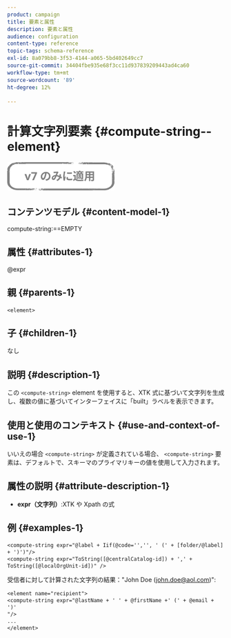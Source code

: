 ```yaml
---
product: campaign
title: 要素と属性
description: 要素と属性
audience: configuration
content-type: reference
topic-tags: schema-reference
exl-id: 8a079bb8-3f53-4144-a065-5bd402649cc7
source-git-commit: 34404fbe935e68f3cc11d937839209443ad4ca60
workflow-type: tm+mt
source-wordcount: '89'
ht-degree: 12%

---
```


# 計算文字列要素 {#compute-string--element}

![](../../../assets/v7-only.svg)

## コンテンツモデル {#content-model-1}

compute-string:==EMPTY

## 属性 {#attributes-1}

@expr

## 親 {#parents-1}

`<element>`

## 子 {#children-1}

なし

## 説明 {#description-1}

この `<compute-string>` element を使用すると、XTK 式に基づいて文字列を生成し、複数の値に基づいてインターフェイスに「built」ラベルを表示できます。

## 使用と使用のコンテキスト {#use-and-context-of-use-1}

いいえの場合 `<compute-string>` が定義されている場合、 `<compute-string>` 要素は、デフォルトで、スキーマのプライマリキーの値を使用して入力されます。

## 属性の説明 {#attribute-description-1}

* **expr（文字列）**:XTK や Xpath の式

## 例 {#examples-1}

```
<compute-string expr="@label + Iif(@code='','', ' (' + [folder/@label] + ')')"/>  
<compute-string expr="ToString([@centralCatalog-id]) + ',' + ToString([@localOrgUnit-id])" />
```

受信者に対して計算された文字列の結果：&quot;John Doe (john.doe@aol.com)&quot;:

```
<element name="recipient">
<compute-string expr="@lastName + ' ' + @firstName +' (' + @email + ')'
"/>
...
</element>
```
